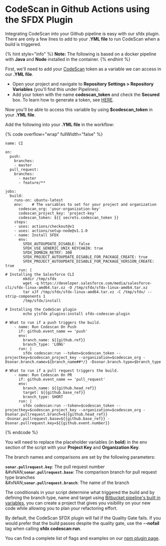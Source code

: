# CodeScan in Github Actions using the SFDX Plugin

Integrating CodeScan into your Github pipeline is easy with our sfdx plugin. There are only a few lines to add to your **.YML file** to run CodeScan when a build is triggered.

{% hint style="info" %}
**Note:** The following is based on a docker pipeline with **Java** and **Node** installed in the container.
{% endhint %}

First, we'll need to add your [CodeScan](https://www.codescan.io/) token as a variable we can access in our **.YML file**.

* Open your project and navigate to **Repository Settings > Repository Variables** (you'll find this under Pipelines).
* Add your token with the name **codescan\_token** and check the **Secured** box. To learn how to generate a token, see [HERE](https://knowledgebase.autorabit.com/codescan/docs/generate-a-security-token).

Now you'll be able to access this variable by using **$codescan\_token** in your **.YML file**.

Add the following into your **.YML file** in the workflow:

{% code overflow="wrap" fullWidth="false" %}
```
name: CI

on:
  push:
    branches:
    - master
  pull_request:
    branches:
      - master
      - feature/**

jobs:
  build:
    runs-on: ubuntu-latest
    env:    # The variables to set for your project and organization
      codescan_org: 'your-organization-key'
      codescan_project_key: 'project-key'
      codescan_token: ${{ secrets.codescan_token }}
    steps:
    - uses: actions/checkout@v1
    - uses: actions/setup-node@v1.1.0
    - name: Install SFDX
      env:
        SFDX_AUTOUPDATE_DISABLE: false
        SFDX_USE_GENERIC_UNIX_KEYCHAIN: true
        SFDX_DOMAIN_RETRY: 300
        SFDX_PROJECT_AUTOUPDATE_DISABLE_FOR_PACKAGE_CREATE: true
        SFDX_PROJECT_AUTOUPDATE_DISABLE_FOR_PACKAGE_VERSION_CREATE: true
      run: |
# Installing the Salesforce CLI
        mkdir /tmp/sfdx
        wget -q https://developer.salesforce.com/media/salesforce-cli/sfdx-linux-amd64.tar.xz -O /tmp/sfdx/sfdx-linux-amd64.tar.xz
        tar xJf /tmp/sfdx/sfdx-linux-amd64.tar.xz -C /tmp/sfdx/ --strip-components 1
        /tmp/sfdx/install
 
# Installing the CodeScan plugin
        echo y|sfdx plugins:install sfdx-codescan-plugin

# What to run if a push triggers the build.
    - name: Run Codescan On Push
      if: github.event_name == 'push'
      env:  
        branch_name: ${{github.ref}}
        branch_type: 'LONG'
      run: |
        sfdx codescan:run --token=$codescan_token --projectkey=$codescan_project_key --organization=$codescan_org -Dsonar.branch.name=${branch_name##*/} -Dsonar.branch.type=$branch_type
    
# What to run if a pull request triggers the build.
    - name: Run Codescan On PR
      if: github.event_name == 'pull_request'
      env:  
        branch_name: ${{github.head_ref}}
        target: ${{github.base_ref}}
        branch_type: SHORT 
      run: |
        sfdx codescan:run --token=$codescan_token --projectkey=$codescan_project_key --organization=$codescan_org -Dsonar.pullrequest.branch=${{github.head_ref}}
-Dsonar.pullrequest.base=${{github.base_ref}} -Dsonar.pullrequest.key=${{github.event.number}}
```
{% endcode %}

You will need to replace the placeholder variables (in **bold**) in the env section of the script with your **Project Key** and **Organization Key**.

The branch names and comparisons are set by the following parameters:

**`sonar.pullrequest.key`**: The pull request number\
&#xNAN;**`sonar.pullrequest.base`**: The comparison branch for pull request type branches\
&#xNAN;**`sonar.pullrequest.branch`**: The name of the branch

The conditionals in your script determine what triggered the build and by defining the branch type, name and target using [Bitbucket pipeline's built in variables](https://support.atlassian.com/bitbucket-cloud/docs/variables-and-secrets/), you can create a project that gives you visibility on your new code while allowing you to plan your refactoring effort.

By default, the CodeScan SFDX plugin will fail if the Quality Gate fails. If you would prefer that the build passes despite the quality gate, use the **--nofail** tag when calling **sfdx codescan:run**.

You can find a complete list of flags and examples on our [npm plugin page](https://www.npmjs.com/package/sfdx-codescan-plugin).
